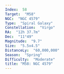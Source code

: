 ```yaml
---
Index:  58
Target:  "M58"
NGC:  "NGC 4579"
Type:  "Spiral Galaxy"
Constellation:  "Virgo"
RA:  "12h 37.7m"
Dec:  "11°49"
Magnitude:  "9.7"
Size:  "5.5x4.5"
DistanceLy:  "60,000,000"
Season:  "Spring"
Difficulty:  "Moderate"
title: "M58: NGC 4579"
---
```

